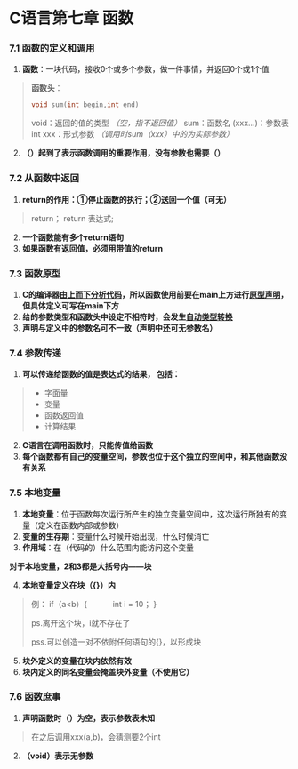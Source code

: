 C语言第七章 函数
=====================
### 7.1 函数的定义和调用
1. **函数**：一块代码，接收0个或多个参数，做一件事情，并返回0个或1个值
>**函数头**：
> ```C
> void sum(int begin,int end)
> ```
> void：返回的值的类型 *（空，指不返回值）*
> sum：函数名
> (xxx...)：参数表
> int xxx：形式参数 *（调用时sum（xxx）中的为实际参数）*

2. **（）起到了表示函数调用的重要作用，没有参数也需要（）**
### 7.2 从函数中返回
1. **return的作用：①停止函数的执行；②送回一个值（可无）**
> return；
> return 表达式;
2. **一个函数能有多个return语句**
3. **如果函数有返回值，必须用带值的return**
### 7.3 函数原型
1. **C的编译器<U>由上而下分析代码</U>，所以函数使用前要在main上方进行<U>原型声明</U>，但具体定义可写在main下方**
2. **给的参数类型和函数头中设定不相符时，会发生<U>自动类型转换</U>**
3. **声明与定义中的参数名可不一致（声明中还可无参数名）**
### 7.4 参数传递
1. **可以传递给函数的值是表达式的结果，
包括：**
> * 字面量
> * 变量
> * 函数返回值
> * 计算结果
2. **C语言在调用函数时，只能传值给函数**
3. **每个函数都有自己的变量空间，参数也位于这个独立的空间中，和其他函数没有关系**
### 7.5 本地变量
1. **本地变量**：位于函数每次运行所产生的独立变量空间中，这次运行所独有的变量（定义在函数内部或参数）
2. **变量的生存期**：变量什么时候开始出现，什么时候消亡
3. **作用域**：在（代码的）什么范围内能访问这个变量

**对于本地变量，2和3都是大括号内——块**

4. **本地变量定义在块（{}）内**
> 例： if（a<b）{
>    　　　int i = 10；
>}
>
>ps.离开这个块，i就不存在了
>
>pss.可以创造一对不依附任何语句的{}，以形成块
5. **块外定义的变量在块内依然有效**
6. **块内定义的同名变量会掩盖块外变量（不使用它）**
### 7.6 函数庶事
1. **声明函数时（）为空，表示参数表未知**
> 在之后调用xxx(a,b)，会猜测要2个int
2. **（void）表示无参数**